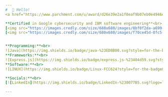 ```yaml
---
#  👋 Hello!
<a href="https://www.parchment.com/u/award/d26e39e2a1f0eaf9b07eb0e4946e18d2">🎓Queens College Class of 2023</a><br>💻 Bachelor of Arts in Computer Science<br>👩‍💻 Happily coding since 2018<br>

**Certified in Google cybersecurity and IBM software engineering**<br>
[<img src="https://images.credly.com/size/680x680/images/0bf0f2da-a699-4c82-82e2-56dcf1f2e1c7/image.png" width="100" height="100">](https://www.credly.com/earner/earned/badge/aab84366-9a4a-4d4f-a2e3-2cddc2d2c115)
[<img src="https://images.credly.com/size/680x680/images/f70ce45d-0fc5-4e82-a49c-10386b3b5b08/image.png" width="100" height="100">](https://www.credly.com/earner/earned/badge/6d692850-630f-4211-8f63-d5c2c36bcadd)


**Programming:**<br>
![Java](https://img.shields.io/badge/java-%23ED8B00.svg?style=for-the-badge&logo=openjdk&logoColor=white) ![C](https://img.shields.io/badge/c-%2300599C.svg?style=for-the-badge&logo=c&logoColor=white) ![C++](https://img.shields.io/badge/c++-%2300599C.svg?style=for-the-badge&logo=c%2B%2B&logoColor=white) ![HTML5](https://img.shields.io/badge/html5-%23E34F26.svg?style=for-the-badge&logo=html5&logoColor=white) ![Python](https://img.shields.io/badge/python-3670A0?style=for-the-badge&logo=python&logoColor=ffdd54) ![JavaScript](https://img.shields.io/badge/javascript-%23323330.svg?style=for-the-badge&logo=javascript&logoColor=%23F7DF1E) ![MySQL](https://img.shields.io/badge/mysql-%2300000f.svg?style=for-the-badge&logo=mysql&logoColor=white) ![CSS3](https://img.shields.io/badge/css3-%231572B6.svg?style=for-the-badge&logo=css3&logoColor=white) ![Shell Script](https://img.shields.io/badge/shell_script-%23121011.svg?style=for-the-badge&logo=gnu-bash&logoColor=white) ![Windows Terminal](https://img.shields.io/badge/Windows%20Terminal-%234D4D4D.svg?style=for-the-badge&logo=windows-terminal&logoColor=white)<br>
**Frameworks:**<br>
![Express.js](https://img.shields.io/badge/express.js-%23404d59.svg?style=for-the-badge&logo=express&logoColor=%2361DAFB) ![NodeJS](https://img.shields.io/badge/node.js-6DA55F?style=for-the-badge&logo=node.js&logoColor=white) ![Flask](https://img.shields.io/badge/flask-%23000.svg?style=for-the-badge&logo=flask&logoColor=white) <br>
**Software:**<br>
![LINUX](https://img.shields.io/badge/Linux-FCC624?style=for-the-badge&logo=linux&logoColor=black) ![GIT](https://img.shields.io/badge/Git-fc6d26?style=for-the-badge&logo=git&logoColor=white) <img src="https://www.seekpng.com/png/detail/264-2648100_eclipse-ide-logos-eclipse-logo-png.png" width="65" height="28"> ![ANDROID](https://img.shields.io/badge/android-%2320232a.svg?style=for-the-badge&logo=android&logoColor=%a4c639) ![NPM](https://img.shields.io/badge/NPM-%23CB3837.svg?style=for-the-badge&logo=npm&logoColor=white) <br>

**Socials:**<br>
[![LinkedIn](https://img.shields.io/badge/LinkedIn-%230077B5.svg?logo=linkedin&logoColor=white)](https://linkedin.com/in/alyssaayala1105) [![YouTube](https://img.shields.io/badge/YouTube-%23FF0000.svg?logo=YouTube&logoColor=white)](https://youtube.com/@alyssaayala1) 

---
```

<!-- ( Created with help from https://gprm.itsvg.in ) -->

